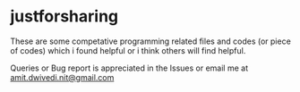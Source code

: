 # justforsharing
These are some competative programming related files and codes (or piece of codes) 
which i found helpful or i think others will find helpful.

Queries or Bug report is appreciated in the Issues or email me at amit.dwivedi.nit@gmail.com
